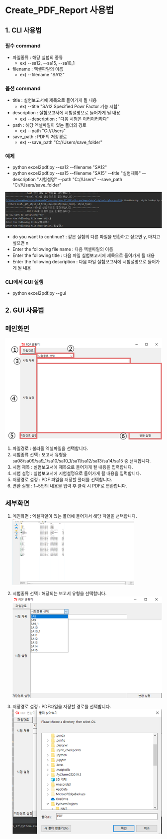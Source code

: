 # Create_PDF_Report 사용법


## 1. CLI 사용법
### 필수 command
- 파일종류 : 해당 실험의 종류 
  - ex) --sa12, --sa15, --sa10_1
- filename : 엑셀파일의 이름 
  - ex) --filename "SA12"

### 옵션 command
- title : 실험보고서에 제목으로 들어가게 될 내용 
  - ex) --title "SA12 Specified Powr Factor 기능 시험"
- description : 실험보고서에 시험설명으로 들어가게 될 내용 
  - ex) --description : "다음 시험은 이러이러하다"
- path : 해당 엑셀파일이 있는 폴더의 경로
  - ex) --path "C://Users"
- save_path : PDF의 저장경로
  - ex) --save_path "C://Users/save_folder"
  
### 예제
 - python excel2pdf.py --sa12 --filename "SA12"
 - python excel2pdf.py --sa15 --filename "SA15" --title "실험제목" --description "시험설명" --path "C://Users" --save_path "C://Users/save_folder"
 
 ![CLI예제](/PDF/img/CLI예제.png)
 - do you want to continue? : 같은 실험의 다른 파일을 변환하고 싶으면 y, 마치고 싶으면 n
 - Enter the following file name : 다음 엑셀파일의 이름
 - Enter the following title : 다음 파일 실험보고서에 제목으로 들어가게 될 내용
 - Enter the following description : 다음 파일 실험보고서에 시험설명으로 들어가게 될 내용
 
### CLI에서 GUI 실행
- python excel2pdf.py --gui


## 2. GUI 사용법
## 메인화면
![GUI메인](/PDF/img/GUI메인.png)

1. 파일경로 : 불러올 엑셀파일을 선택합니다.
2. 시험종류 선택 : 보고서 유형을 sa08/sa09/sa9_1/sa10/sa10_1/sa11/sa12/sa13/sa14/sa15 중 선택합니다.
3. 시험 제목 : 실험보고서에 제목으로 들어가게 될 내용을 입력합니다.
4. 시험 설명 : 실험보고서에 시험설명으로 들어가게 될 내용을 입력합니다.
5. 저장경로 설정 : PDF 파일을 저장할 폴더를 선택합니다.
6. 변환 실행 : 1~5번의 내용을 입력 후 클릭 시 PDF로 변환합니다.

## 세부화면
1. 메인화면 : 엑셀파일이 있는 폴더에 들어가서 해당 파일을 선택합니다.
![GUI_1](/PDF/img/GUI_1.png)

2. 시험종류 선택 : 해당되는 보고서 유형을 선택합니다.
![GUI_2](/PDF/img/GUI_2.png)

3. 저장경로 설정 : PDF파일을 저장할 경로를 선택합니다.
![GUI_3](/PDF/img/GUI_3.png)
